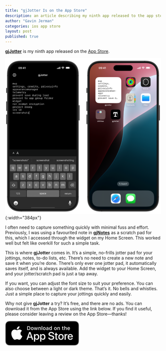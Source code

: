 ```yaml
---
title: "gjJotter Is on the App Store"
description: an article describing my ninth app released to the app store
author: "Gavin Jerman"
categories: ios app store
layout: post
published: true
---
```


[**gjJotter**](/gjJotter) is my ninth app released on the [App Store](https://apps.apple.com/gb/app/gjjotter/id6698850903?platform=iphone).  

![gjBeers screenshots](/images/2024-09-23-gjjotter-released-to-the-app-store-1.png){:width="384px"}


I often need to capture something quickly with minimal fuss and effort. Previously, I was using a favourited note in [**gjNotes**](/gjNotes) as a scratch pad for this, which I accessed through the widget on my Home Screen. This worked well but felt like overkill for such a simple task.

This is where **gjJotter** comes in. It’s a simple, no-frills jotter pad for your jottings, notes, to-do lists, etc. There’s no need to create a new note and save it when you’re done. There’s only ever one jotter pad, it automatically saves itself, and is always available. Add the widget to your Home Screen, and your jotter/scratch pad is just a tap away.

If you want, you can adjust the font size to suit your preference. You can also choose between a light or dark theme. That’s it. No bells and whistles. Just a simple place to capture your jottings quickly and easily.

Why not give **gjJotter** a try? It’s free, and there are no ads. You can download it from the App Store using the link below. If you find it useful, please consider leaving a review on the App Store—thanks!

[![download](/images/Download_on_the_App_Store_Badge_US-UK_RGB_blk_092917.svg)](https://apps.apple.com/gb/app/gjjotter/id6698850903?platform=iphone)
